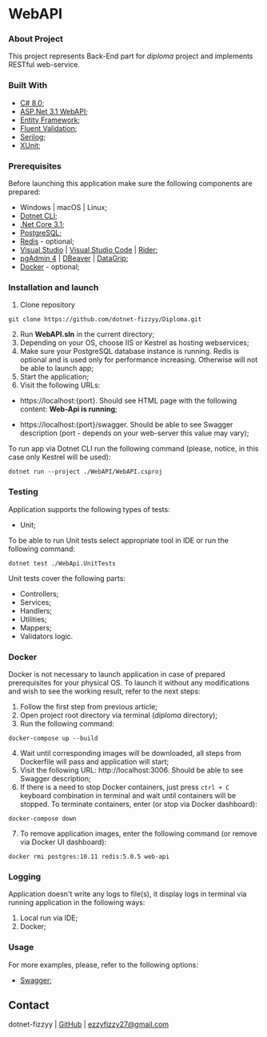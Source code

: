 # WebAPI

### About Project

This project represents Back-End part for _diploma_ project and implements RESTful web-service.

### Built With

* [C# 8.0](https://docs.microsoft.com/en-us/dotnet/csharp/whats-new/csharp-8/);
* [ASP.Net 3.1 WebAPI](https://docs.microsoft.com/en-us/dotnet/core/whats-new/dotnet-core-3-1/);
* [Entity Framework](https://entityframeworkcore.com/);
* [Fluent Validation](https://docs.fluentvalidation.net/en/latest/);
* [Serilog](https://serilog.net/);
* [XUnit](https://xunit.net/);

### Prerequisites

Before launching this application make sure the following components are prepared:

* Windows | macOS | Linux;
* [Dotnet CLI](https://docs.microsoft.com/en-us/dotnet/core/tools/);
* [.Net Core 3.1](https://dotnet.microsoft.com/en-us/download/dotnet/3.1/);
* [PostgreSQL](https://www.postgresql.org/);
* [Redis](https://redis.io/) - optional;
* [Visual Studio](https://visualstudio.microsoft.com/) | [Visual Studio Code](https://code.visualstudio.com/) | [Rider](https://www.jetbrains.com/rider/);
* [pgAdmin 4](https://www.pgadmin.org/) | [DBeaver](https://dbeaver.io/) | [DataGrip](https://www.jetbrains.com/datagrip/);
* [Docker](https://www.docker.com/) - optional;

### Installation and launch

1. Clone repository
```
git clone https://github.com/dotnet-fizzyy/Diploma.git
```
2. Run **WebAPI.sln** in the current directory;
3. Depending on your OS, choose IIS or Kestrel as hosting webservices;
4. Make sure your PostgreSQL database instance is running. Redis is optional and is used only for performance increasing. Otherwise will not be able to launch app;
5. Start the application;
6. Visit the following URLs: 

* https://localhost:{port}. Should see HTML page with the following content: **Web-Api is running**;

* https://localhost:{port}/swagger. Should be able to see Swagger description (port - depends on your web-server this value may vary);

To run app via Dotnet CLI run the following command (please, notice, in this case only Kestrel will be used):
```
dotnet run --project ./WebAPI/WebAPI.csproj
```

### Testing

Application supports the following types of tests:

* Unit;

To be able to run Unit tests select appropriate tool in IDE or run the following command:
```
dotnet test ./WebApi.UnitTests
```

Unit tests cover the following parts:
* Controllers;
* Services;
* Handlers;
* Utilities;
* Mappers;
* Validators logic.

### Docker

Docker is not necessary to launch application in case of prepared prerequisites for your physical OS. To launch it without any modifications and wish to see the working result, refer to the next steps:

1. Follow the first step from previous article;
2. Open project root directory via terminal (_diploma_ directory);
3. Run the following command:
```
docker-compose up --build
```
4. Wait until corresponding images will be downloaded, all steps from Dockerfile will pass and application will start;
5. Visit the following URL: http://localhost:3006. Should be able to see Swagger description;
6. If there is a need to stop Docker containers, just press `ctrl + C` keyboard combination in terminal and wait until containers will be stopped. To terminate containers, enter (or stop via Docker dashboard):
```
docker-compose down
```
7. To remove application images, enter the following command (or remove via Docker UI dashboard):
```
docker rmi postgres:10.11 redis:5.0.5 web-api
```

### Logging

Application doesn't write any logs to file(s), it display logs in terminal via running application in the following ways:

1. Local run via IDE;
2. Docker;

### Usage

For more examples, please, refer to the following options:

* [Swagger](https://swagger.io/);

## Contact

dotnet-fizzyy | [GitHub](https://github.com/dotnet-fizzyy) | ezzyfizzy27@gmail.com